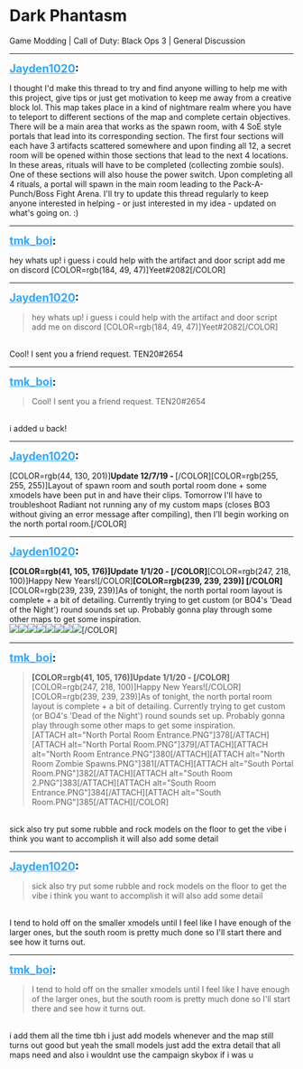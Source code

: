 # Dark Phantasm
Game Modding | Call of Duty: Black Ops 3 | General Discussion

---
<strong style="font-size: 1.4em;"><span style="text-decoration: underline;text-decoration-color: #34a7f9;"><span style="color:#34a7f9;">Jayden1020</span></span>:</strong>

<p>I thought I&#39;d make this thread to try and find anyone willing to help me with this project, give tips or just get motivation to keep me away from a creative block lol. This map takes place in a kind of nightmare realm where you have to teleport to different sections of the map and complete certain objectives. There will be a main area that works as the spawn room, with 4 SoE style portals that lead into its corresponding section. The first four sections will each have 3 artifacts scattered somewhere and upon finding all 12, a secret room will be opened within those sections that lead to the next 4 locations. In these areas, rituals will have to be completed (collecting zombie souls). One of these sections will also house the power switch. Upon completing all 4 rituals, a portal will spawn in the main room leading to the Pack-A-Punch/Boss Fight Arena. I&#39;ll try to update this thread regularly to keep anyone interested in helping - or just interested in my idea - updated on what&#39;s going on.  :)</p>

---
<strong style="font-size: 1.4em;"><span style="text-decoration: underline;text-decoration-color: #34a7f9;"><span style="color:#34a7f9;">tmk_boi</span></span>:</strong>

<p>hey whats up! i guess i could help with the artifact and door script add me on discord  [COLOR=rgb(184, 49, 47)]Yeet#2082[/COLOR]</p>

---
<strong style="font-size: 1.4em;"><span style="text-decoration: underline;text-decoration-color: #34a7f9;"><span style="color:#34a7f9;">Jayden1020</span></span>:</strong>

<p><blockquote>hey whats up! i guess i could help with the artifact and door script add me on discord  [COLOR=rgb(184, 49, 47)]Yeet#2082[/COLOR]<br /></blockquote><br />Cool! I sent you a friend request. TEN20#2654</p>

---
<strong style="font-size: 1.4em;"><span style="text-decoration: underline;text-decoration-color: #34a7f9;"><span style="color:#34a7f9;">tmk_boi</span></span>:</strong>

<p><blockquote>Cool! I sent you a friend request. TEN20#2654<br /></blockquote><br /> i added u back!</p>

---
<strong style="font-size: 1.4em;"><span style="text-decoration: underline;text-decoration-color: #34a7f9;"><span style="color:#34a7f9;">Jayden1020</span></span>:</strong>

<p>[COLOR=rgb(44, 130, 201)]<strong>Update 12/7/19 - </strong>[/COLOR][COLOR=rgb(255, 255, 255)]Layout of spawn room and south portal room done + some xmodels have been put in and have their clips. Tomorrow I&#39;ll have to troubleshoot Radiant not running any of my custom maps (closes BO3 without giving an error message after compiling), then I&#39;ll begin working on the north portal room.[/COLOR]</p>

---
<strong style="font-size: 1.4em;"><span style="text-decoration: underline;text-decoration-color: #34a7f9;"><span style="color:#34a7f9;">Jayden1020</span></span>:</strong>

<p><strong>[COLOR=rgb(41, 105, 176)]Update 1/1/20 - [/COLOR]</strong>[COLOR=rgb(247, 218, 100)]Happy New Years![/COLOR]<strong>[COLOR=rgb(239, 239, 239)] [/COLOR]</strong>[COLOR=rgb(239, 239, 239)]As of tonight, the north portal room layout is complete + a bit of detailing. Currently trying to get custom (or BO4&#39;s &#39;Dead of the Night&#39;) round sounds set up. Probably gonna play through some other maps to get some inspiration.<br /><img style="max-width: 500px;" src="{{ '/wiki/threads/assets/a.378.png' | relative_url }}"><img style="max-width: 500px;" src="{{ '/wiki/threads/assets/a.379.png' | relative_url }}"><img style="max-width: 500px;" src="{{ '/wiki/threads/assets/a.380.png' | relative_url }}"><img style="max-width: 500px;" src="{{ '/wiki/threads/assets/a.381.png' | relative_url }}"><img style="max-width: 500px;" src="{{ '/wiki/threads/assets/a.382.png' | relative_url }}"><img style="max-width: 500px;" src="{{ '/wiki/threads/assets/a.383.png' | relative_url }}"><img style="max-width: 500px;" src="{{ '/wiki/threads/assets/a.384.png' | relative_url }}"><img style="max-width: 500px;" src="{{ '/wiki/threads/assets/a.385.png' | relative_url }}">[/COLOR]</p>

---
<strong style="font-size: 1.4em;"><span style="text-decoration: underline;text-decoration-color: #34a7f9;"><span style="color:#34a7f9;">tmk_boi</span></span>:</strong>

<p><blockquote><strong>[COLOR=rgb(41, 105, 176)]Update 1/1/20 - [/COLOR]</strong>[COLOR=rgb(247, 218, 100)]Happy New Years![/COLOR] [COLOR=rgb(239, 239, 239)]As of tonight, the north portal room layout is complete + a bit of detailing. Currently trying to get custom (or BO4&#39;s &#39;Dead of the Night&#39;) round sounds set up. Probably gonna play through some other maps to get some inspiration.<br />[ATTACH alt=&quot;North Portal Room Entrance.PNG&quot;]378[/ATTACH][ATTACH alt=&quot;North Portal Room.PNG&quot;]379[/ATTACH][ATTACH alt=&quot;North Room Entrance.PNG&quot;]380[/ATTACH][ATTACH alt=&quot;North Room Zombie Spawns.PNG&quot;]381[/ATTACH][ATTACH alt=&quot;South Portal Room.PNG&quot;]382[/ATTACH][ATTACH alt=&quot;South Room 2.PNG&quot;]383[/ATTACH][ATTACH alt=&quot;South Room Entrance.PNG&quot;]384[/ATTACH][ATTACH alt=&quot;South Room.PNG&quot;]385[/ATTACH][/COLOR]<br /></blockquote><br />sick also try put some rubble and rock models on the floor to get the vibe i think you want to accomplish it will also add some detail</p>

---
<strong style="font-size: 1.4em;"><span style="text-decoration: underline;text-decoration-color: #34a7f9;"><span style="color:#34a7f9;">Jayden1020</span></span>:</strong>

<p><blockquote>sick also try put some rubble and rock models on the floor to get the vibe i think you want to accomplish it will also add some detail<br /></blockquote><br />I tend to hold off on the smaller xmodels until I feel like I have enough of the larger ones, but the south room is pretty much done so I&#39;ll start there and see how it turns out.</p>

---
<strong style="font-size: 1.4em;"><span style="text-decoration: underline;text-decoration-color: #34a7f9;"><span style="color:#34a7f9;">tmk_boi</span></span>:</strong>

<p><blockquote>I tend to hold off on the smaller xmodels until I feel like I have enough of the larger ones, but the south room is pretty much done so I&#39;ll start there and see how it turns out.<br /></blockquote><br />i add them all the time tbh i just add models whenever and the map still turns out good but yeah the small models just add the extra detail that all maps need and also i wouldnt use the campaign skybox if i was u</p>

